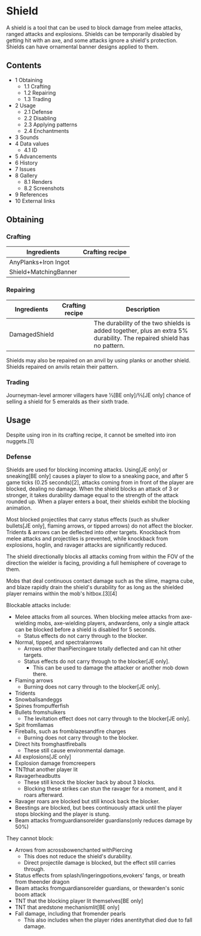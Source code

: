 # Shield
A shield is a tool that can be used to block damage from melee attacks, ranged attacks and explosions. Shields can be temporarily disabled by getting hit with an axe, and some attacks ignore a shield's protection. Shields can have ornamental banner designs applied to them.

## Contents
- 1 Obtaining
	- 1.1 Crafting
	- 1.2 Repairing
	- 1.3 Trading
- 2 Usage
	- 2.1 Defense
	- 2.2 Disabling
	- 2.3 Applying patterns
	- 2.4 Enchantments
- 3 Sounds
- 4 Data values
	- 4.1 ID
- 5 Advancements
- 6 History
- 7 Issues
- 8 Gallery
	- 8.1 Renders
	- 8.2 Screenshots
- 9 References
- 10 External links

## Obtaining
### Crafting
| Ingredients           | Crafting recipe |
|-----------------------|-----------------|
| AnyPlanks+Iron Ingot  |                 |
| Shield+MatchingBanner |                 |

### Repairing
| Ingredients   | Crafting recipe | Description                                                                                                           |
|---------------|-----------------|-----------------------------------------------------------------------------------------------------------------------|
| DamagedShield |                 | The durability of the two shields is added together, plus an extra 5% durability. The repaired shield has no pattern. |

Shields may also be repaired on an anvil by using planks or another shield. Shields repaired on anvils retain their pattern.

### Trading
Journeyman-level armorer villagers have 1⁄3‌[BE  only]/2⁄5‌[JE  only] chance of selling a shield for 5 emeralds as their sixth trade.

## Usage
Despite using iron in its crafting recipe, it cannot be smelted into iron nuggets.[1]

### Defense
Shields are used for blocking incoming attacks. Using‌[JE  only] or sneaking‌[BE  only] causes a player to slow to a sneaking pace, and after 5 game ticks (0.25 seconds)[2], attacks coming from in front of the player are blocked, dealing no damage. When the shield blocks an attack of 3 or stronger, it takes durability damage equal to the strength of the attack rounded up. When a player enters a boat, their shields exhibit the blocking animation.  

Most blocked projectiles that carry status effects (such as shulker bullets‌[JE  only], flaming arrows, or tipped arrows) do not affect the blocker. Tridents & arrows can be deflected into other targets. Knockback from melee attacks and projectiles is prevented, while knockback from explosions, hoglin, and ravager attacks are significantly reduced.

The shield directionally blocks all attacks coming from within the FOV of the direction the wielder is facing, providing a full hemisphere of coverage to them.

Mobs that deal continuous contact damage such as the slime, magma cube, and blaze rapidly drain the shield's durability for as long as the shielded player remains within the mob's hitbox.[3][4]

Blockable attacks include:

- Melee attacks from all sources. When blocking melee attacks from axe-wielding mobs, axe-wielding players, andwardens, only a single attack can be blocked before a shield is disabled for 5 seconds.
	- Status effects do not carry through to the blocker.
- Normal, tipped, and spectralarrows
	- Arrows other thanPiercingare totally deflected and can hit other targets.
	- Status effects do not carry through to the blocker‌[JE  only].
		- This can be used to damage the attacker or another mob down there.
- Flaming arrows
	- Burning does not carry through to the blocker‌[JE  only].
- Tridents
- Snowballsandeggs
- Spines frompufferfish
- Bullets fromshulkers
	- The levitation effect does not carry through to the blocker‌[JE  only].
- Spit fromllamas
- Fireballs, such as fromblazesandfire charges
	- Burning does not carry through to the blocker.
- Direct hits fromghastfireballs
	- These still cause environmental damage.
- All explosions‌[JE  only]
- Explosion damage fromcreepers
- TNTthat another player lit
- Ravagerheadbutts
	- These still knock the blocker back by about 3 blocks.
	- Blocking these strikes can stun the ravager for a moment, and it roars afterward.
- Ravager roars are blocked but still knock back the blocker.
- Beestings are blocked, but bees continuously attack until the player stops blocking and the player is stung.
- Beam attacks fromguardiansorelder guardians(only reduces damage by 50%)

They cannot block:

- Arrows from acrossbowenchanted withPiercing
	- This does not reduce the shield's durability.
	- Direct projectile damage is blocked, but the effect still carries through.
- Status effects from splash/lingeringpotions,evokers' fangs, or breath from theender dragon
- Beam attacks fromguardiansorelder guardians, or thewarden's sonic boom attack
- TNT that the blocking player lit themselves‌[BE  only]
- TNT that aredstone mechanismlit‌[BE  only]
- Fall damage, including that fromender pearls
	- This also includes when the player rides anentitythat died due to fall damage.

